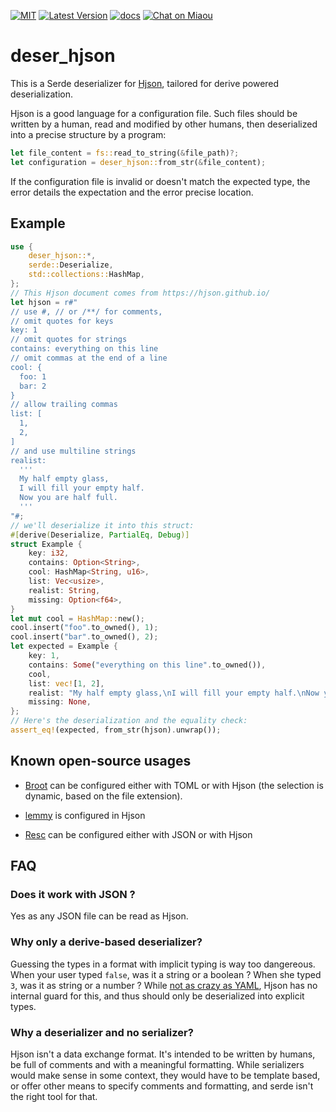 [![MIT][s2]][l2] [![Latest Version][s1]][l1] [![docs][s3]][l3] [![Chat on Miaou][s4]][l4]

[s1]: https://img.shields.io/crates/v/deser-hjson.svg
[l1]: https://crates.io/crates/deser-hjson

[s2]: https://img.shields.io/badge/license-MIT-blue.svg
[l2]: LICENSE

[s3]: https://docs.rs/deser-hjson/badge.svg
[l3]: https://docs.rs/deser-hjson/

[s4]: https://miaou.dystroy.org/static/shields/room.svg
[l4]: https://miaou.dystroy.org/3768

# deser_hjson

This is a Serde deserializer for [Hjson](https://hjson.github.io/), tailored for derive powered deserialization.

Hjson is a good language for a configuration file.
Such files should be written by a human, read and modified by other humans, then deserialized into a precise structure by a program:

```rust
let file_content = fs::read_to_string(&file_path)?;
let configuration = deser_hjson::from_str(&file_content);
```

If the configuration file is invalid or doesn't match the expected type, the error details the expectation and the error precise location.

## Example


```rust
use {
    deser_hjson::*,
    serde::Deserialize,
    std::collections::HashMap,
};
// This Hjson document comes from https://hjson.github.io/
let hjson = r#"
// use #, // or /**/ for comments,
// omit quotes for keys
key: 1
// omit quotes for strings
contains: everything on this line
// omit commas at the end of a line
cool: {
  foo: 1
  bar: 2
}
// allow trailing commas
list: [
  1,
  2,
]
// and use multiline strings
realist:
  '''
  My half empty glass,
  I will fill your empty half.
  Now you are half full.
  '''
"#;
// we'll deserialize it into this struct:
#[derive(Deserialize, PartialEq, Debug)]
struct Example {
    key: i32,
    contains: Option<String>,
    cool: HashMap<String, u16>,
    list: Vec<usize>,
    realist: String,
    missing: Option<f64>,
}
let mut cool = HashMap::new();
cool.insert("foo".to_owned(), 1);
cool.insert("bar".to_owned(), 2);
let expected = Example {
    key: 1,
    contains: Some("everything on this line".to_owned()),
    cool,
    list: vec![1, 2],
    realist: "My half empty glass,\nI will fill your empty half.\nNow you are half full.".to_owned(),
    missing: None,
};
// Here's the deserialization and the equality check:
assert_eq!(expected, from_str(hjson).unwrap());
```

## Known open-source usages

* [Broot](https://dystroy.org/broot) can be configured either with TOML or with Hjson (the selection is dynamic, based on the file extension).

* [lemmy](https://github.com/LemmyNet/lemmy) is configured in Hjson

* [Resc](https://github.com/Canop/resc) can be configured either with JSON or with Hjson

## FAQ

### Does it work with JSON ?

Yes as any JSON file can be read as Hjson.

### Why only a derive-based deserializer?

Guessing the types in a format with implicit typing is way too dangereous.
When your user typed `false`, was it a string or a boolean ? When she typed `3`, was it as string or a number ?
While [not as crazy as YAML](https://hitchdev.com/strictyaml/why/implicit-typing-removed/), Hjson has no internal guard for this, and thus should only be deserialized into explicit types.

### Why a deserializer and no serializer?

Hjson isn't a data exchange format. It's intended to be written by humans, be full of comments and with a meaningful formatting.
While serializers would make sense in some context, they would have to be template based, or offer other means to specify comments and formatting, and serde isn't the right tool for that.
